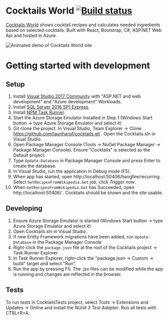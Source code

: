 # Cocktails World [![Build status](https://ci.appveyor.com/api/projects/status/0ipfl0ib704h2s8o?svg=true)](https://ci.appveyor.com/project/lauriharpf/cocktails)

[Cocktails World](http://www.cocktailsworld.eu/) shows cocktail recipes and calculates needed ingredients based on selected cocktails. Built with React, Bootstrap, C#, ASP.NET Web Api and hosted in Azure.

![Animated demo of Cocktails World site](https://raw.githubusercontent.com/lauriharpf/cocktails/master/readme_demo.gif)

# Getting started with development

## Setup

1. Install [Visual Studio 2017 Community](https://www.visualstudio.com/downloads/) with "ASP.NET and web development" and "Azure development" Workloads.
2. Install [SQL Server 2016 SP1 Express](https://www.microsoft.com/en-us/sql-server/sql-server-downloads).
3. Install [NPM Task Runner](https://marketplace.visualstudio.com/items?itemName=MadsKristensen.NPMTaskRunner).
4. Start the Azure Storage Emulator installed in Step 1 (Windows Start button -> type Azure Storage Emulator and select it)
5. Git clone the project. In Visual Studio, Team Explorer -> Clone https://github.com/lauriharpf/cocktails.git . Open the Cocktails.sln in Visual Studio.
6. Open Package Manager Console (Tools -> NuGet Package Manager -> Package Manager Console). Ensure "Cocktails" is selected as the Default project.
7. Type `Update-Database` in Package Manager Console and press Enter to create the database.
8. In Visual Studio, run the application in Debug mode (F5).
9. When app has started, open http://localhost:50406/hangfire/recurring . Select `GetRecipesFromWikipedia.Get` job, click _Trigger now_.
10. When `GetRecipesFromWikipedia.Get` has Succeeded, open http://localhost:50406/ . Cocktails should be shown and the site usable.

## Developing

1. Ensure Azure Storage Emulator is started (Windows Start button -> type Azure Storage Emulator and select it)
2. Open Cocktails.sln in Visual Studio.
3. If new Entity Framework migrations have been added, run `Update-Database` in the Package Manager Console
4. Right-click the `package.json` file at the root of the Cocktails project -> Task Runner Explorer
6. In Task Runner Explorer, right-click the "package.json -> Custom -> build" target and select "Run".
7. Run the app by pressing F5. The .jsx files can be modified while the app is running and changes are reflected in the browser.

## Tests
To run tests in CocktailsTests project, select Tools -> Extensions and Updates -> Online and install the _NUnit 3 Test Adapter_. Run all tests with CTRL+R+A.
